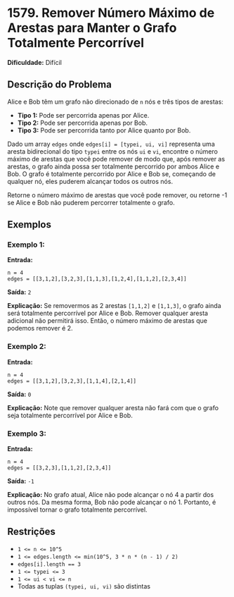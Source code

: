 # 1579. Remover Número Máximo de Arestas para Manter o Grafo Totalmente Percorrível

**Dificuldade:** Difícil

## Descrição do Problema

Alice e Bob têm um grafo não direcionado de `n` nós e três tipos de arestas:

- **Tipo 1:** Pode ser percorrida apenas por Alice.
- **Tipo 2:** Pode ser percorrida apenas por Bob.
- **Tipo 3:** Pode ser percorrida tanto por Alice quanto por Bob.

Dado um array `edges` onde `edges[i] = [typei, ui, vi]` representa uma aresta bidirecional do tipo `typei` entre os nós `ui` e `vi`, encontre o número máximo de arestas que você pode remover de modo que, após remover as arestas, o grafo ainda possa ser totalmente percorrido por ambos Alice e Bob. O grafo é totalmente percorrido por Alice e Bob se, começando de qualquer nó, eles puderem alcançar todos os outros nós.

Retorne o número máximo de arestas que você pode remover, ou retorne -1 se Alice e Bob não puderem percorrer totalmente o grafo.

## Exemplos

### Exemplo 1:

**Entrada:**
```
n = 4
edges = [[3,1,2],[3,2,3],[1,1,3],[1,2,4],[1,1,2],[2,3,4]]
```

**Saída:** `2`

**Explicação:** 
Se removermos as 2 arestas `[1,1,2]` e `[1,1,3]`, o grafo ainda será totalmente percorrível por Alice e Bob. Remover qualquer aresta adicional não permitirá isso. Então, o número máximo de arestas que podemos remover é 2.

### Exemplo 2:

**Entrada:**
```
n = 4
edges = [[3,1,2],[3,2,3],[1,1,4],[2,1,4]]
```

**Saída:** `0`

**Explicação:** 
Note que remover qualquer aresta não fará com que o grafo seja totalmente percorrível por Alice e Bob.

### Exemplo 3:

**Entrada:**
```
n = 4
edges = [[3,2,3],[1,1,2],[2,3,4]]
```

**Saída:** `-1`

**Explicação:** 
No grafo atual, Alice não pode alcançar o nó 4 a partir dos outros nós. Da mesma forma, Bob não pode alcançar o nó 1. Portanto, é impossível tornar o grafo totalmente percorrível.

## Restrições

- `1 <= n <= 10^5`
- `1 <= edges.length <= min(10^5, 3 * n * (n - 1) / 2)`
- `edges[i].length == 3`
- `1 <= typei <= 3`
- `1 <= ui < vi <= n`
- Todas as tuplas `(typei, ui, vi)` são distintas